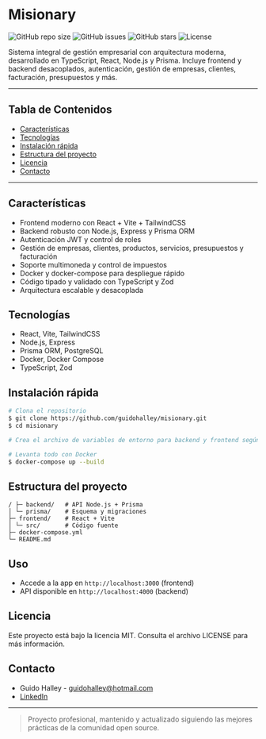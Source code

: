 
# Misionary

![GitHub repo size](https://img.shields.io/github/repo-size/guidohalley/misionary)
![GitHub issues](https://img.shields.io/github/issues/guidohalley/misionary)
![GitHub stars](https://img.shields.io/github/stars/guidohalley/misionary?style=social)
![License](https://img.shields.io/github/license/guidohalley/misionary)

Sistema integral de gestión empresarial con arquitectura moderna, desarrollado en TypeScript, React, Node.js y Prisma. Incluye frontend y backend desacoplados, autenticación, gestión de empresas, clientes, facturación, presupuestos y más.

---

## Tabla de Contenidos
- [Características](#características)
- [Tecnologías](#tecnologías)
- [Instalación rápida](#instalación-rápida)
- [Estructura del proyecto](#estructura-del-proyecto)
- [Licencia](#licencia)
- [Contacto](#contacto)

---

## Características
- Frontend moderno con React + Vite + TailwindCSS
- Backend robusto con Node.js, Express y Prisma ORM
- Autenticación JWT y control de roles
- Gestión de empresas, clientes, productos, servicios, presupuestos y facturación
- Soporte multimoneda y control de impuestos
- Docker y docker-compose para despliegue rápido
- Código tipado y validado con TypeScript y Zod
- Arquitectura escalable y desacoplada

## Tecnologías
- React, Vite, TailwindCSS
- Node.js, Express
- Prisma ORM, PostgreSQL
- Docker, Docker Compose
- TypeScript, Zod

## Instalación rápida

```bash
# Clona el repositorio
$ git clone https://github.com/guidohalley/misionary.git
$ cd misionary

# Crea el archivo de variables de entorno para backend y frontend según corresponda

# Levanta todo con Docker
$ docker-compose up --build
```

## Estructura del proyecto

```
/ ├─ backend/   # API Node.js + Prisma
│ └─ prisma/    # Esquema y migraciones
├─ frontend/    # React + Vite
│ └─ src/       # Código fuente
├─ docker-compose.yml
└─ README.md
```

## Uso
- Accede a la app en `http://localhost:3000` (frontend)
- API disponible en `http://localhost:4000` (backend)



## Licencia
Este proyecto está bajo la licencia MIT. Consulta el archivo LICENSE para más información.

## Contacto
- Guido Halley - [guidohalley@hotmail.com](mailto:guidohalley@hotmail.com)
- [LinkedIn](https://www.linkedin.com/in/guidohalley)

---

> Proyecto profesional, mantenido y actualizado siguiendo las mejores prácticas de la comunidad open source.
